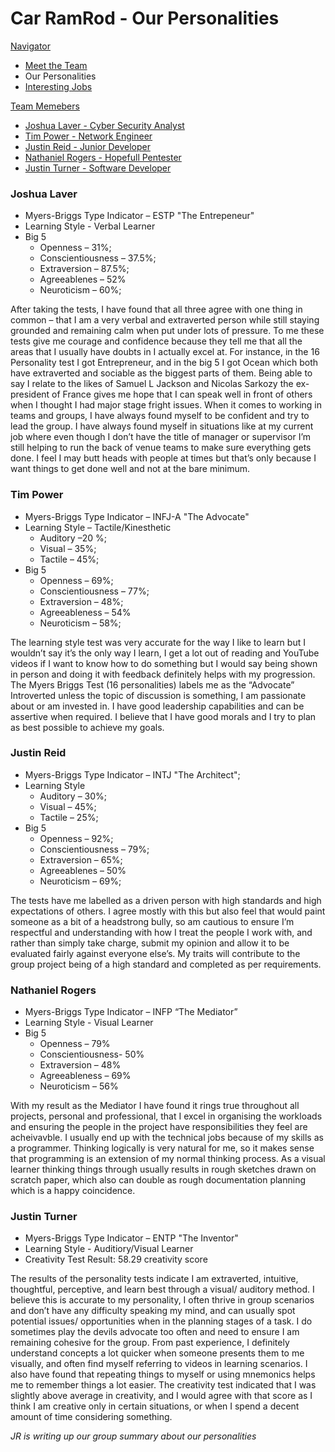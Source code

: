 # Car RamRod - Our Personalities

[Navigator](./README.md)
- [Meet the Team](./team.md)
- Our Personalities
- [Interesting Jobs](./jobs.md)

[Team Memebers](#)
- [Joshua Laver - Cyber Security Analyst](#joshualaver)
- [Tim Power - Network Engineer](#timpower)
- [Justin Reid - Junior Developer](#justinreid)
- [Nathaniel Rogers - Hopefull Pentester](#nathanielrogers)
- [Justin Turner - Software Developer](#justinturner)

### Joshua Laver
- Myers-Briggs Type Indicator – ESTP "The Entrepeneur"
- Learning Style - Verbal Learner
- Big 5
  - Openness – 31%;
  - Conscientiousness – 37.5%;
  - Extraversion – 87.5%;
  - Agreeablenes – 52%
  - Neuroticism – 60%;

After taking the tests, I have found that all three agree with one thing in common – that I 
am a very verbal and extraverted person while still staying grounded and remaining calm when put 
under lots of pressure. To me these tests give me courage and confidence because they tell me 
that all the areas that I usually have doubts in I actually excel at. For instance, in the 16 Personality
test I got Entrepreneur, and in the big 5 I got Ocean which both have extraverted and
sociable as the biggest parts of them. Being able to say I relate to the likes of Samuel L Jackson
and Nicolas Sarkozy the ex-president of France gives me hope that I can speak well in front
of others when I thought I had major stage fright issues. 
When it comes to working in teams and groups, I have always found myself
to be confident and try to lead the group. I have always found myself in situations like at
my current job where even though I don’t have the title of manager or supervisor I’m still helping 
to run the back of venue teams to make sure everything gets done. I feel I may butt heads with
people at times but that’s only because I want things to get done well and not at the bare minimum. 

### Tim Power
- Myers-Briggs Type Indicator – INFJ-A "The Advocate"
- Learning Style – Tactile/Kinesthetic
    - Auditory –20 %;
    - Visual – 35%;
    - Tactile – 45%;
- Big 5
    - Openness – 69%;
    - Conscientiousness – 77%;
    - Extraversion – 48%;
    - Agreeableness – 54%
    - Neuroticism – 58%;

The learning style test was very accurate for the way I like to learn but I wouldn’t say it’s the only
way I learn, I get a lot out of reading and YouTube videos if I want to know how to do something but
I would say being shown in person and doing it with feedback definitely helps with my progression.
The Myers Briggs Test (16 personalities) labels me as the “Advocate” Introverted unless the topic of
discussion is something, I am passionate about or am invested in. I have good leadership capabilities
and can be assertive when required. I believe that I have good morals and I try to plan as best
possible to achieve my goals.

### Justin Reid
- Myers-Briggs Type Indicator – INTJ "The Architect";
- Learning Style 
    - Auditory – 30%;
    - Visual – 45%;
    - Tactile – 25%;
- Big 5
  - Openness – 92%;
  - Conscientiousness – 79%;
  - Extraversion – 65%;
  - Agreeablenes – 50%
  - Neuroticism – 69%;

The tests have me labelled as a driven person with high standards and high expectations
of others. I agree mostly with this but also feel that would paint someone as a bit of a
headstrong bully, so am cautious to ensure I’m respectful and understanding with how I
treat the people I work with, and rather than simply take charge, submit my opinion and
allow it to be evaluated fairly against everyone else’s. My traits will contribute to the group
project being of a high standard and completed as per requirements.

### Nathaniel Rogers
- Myers-Briggs Type Indicator – INFP “The Mediator” 
- Learning Style - Visual Learner 
- Big 5
  - Openness – 79% 
  - Conscientiousness- 50% 
  - Extraversion – 48% 
  - Agreeableness – 69% 
  - Neuroticism – 56%

With my result as the Mediator I have found it rings true throughout all projects, personal and professional, that I excel in organising the workloads and ensuring the people in the project have responsibilities they feel are acheivavble. I usually end up with the technical jobs because of my skills as a programmer. Thinking logically is very natural for me, so it makes sense that programming is an extension of my normal thinking process. As a visual learner thinking things through usually results in rough sketches drawn on scratch paper, which also can double as rough documentation planning which is a happy coincidence.

### Justin Turner
- Myers-Briggs Type Indicator – ENTP "The Inventor"
- Learning Style - Auditiory/Visual Learner
- Creativity Test Result: 58.29 creativity score

The results of the personality tests indicate I am extraverted, intuitive, thoughtful, perceptive, and
learn best through a visual/ auditory method. I believe this is accurate to my personality, I often
thrive in group scenarios and don’t have any difficulty speaking my mind, and can usually spot
potential issues/ opportunities when in the planning stages of a task. I do sometimes play the devils
advocate too often and need to ensure I am remaining cohesive for the group. From past
experience, I definitely understand concepts a lot quicker when someone presents them to me
visually, and often find myself referring to videos in learning scenarios. I also have found that
repeating things to myself or using mnemonics helps me to remember things a lot easier. The
creativity test indicated that I was slightly above average in creativity, and I would agree with that
score as I think I am creative only in certain situations, or when I spend a decent amount of time
considering something.

*JR is writing up our group summary about our personalities*
